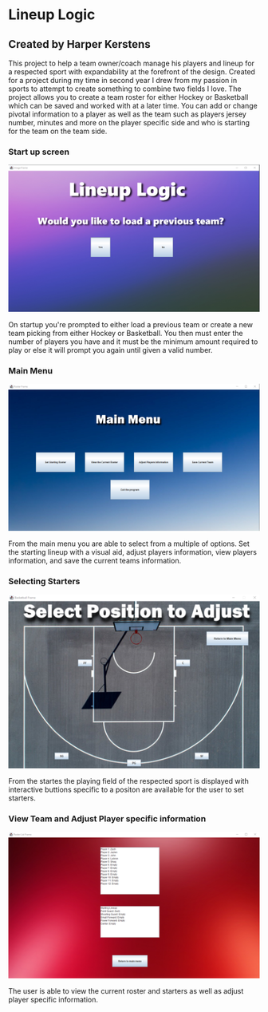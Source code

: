 <h1>Lineup Logic </h1>
<h2>Created by Harper Kerstens</h2> 
<p>This project to help a team owner/coach manage his players and lineup for a respected sport with expandability at the forefront of the design. Created for a project during my time in second year I drew from my passion in sports to 
attempt to create something to combine two fields I love. The project allows you to create a team roster for either Hockey or Basketball which can be saved and worked with at a later time. You can add or change pivotal information to a player as well as the team such as players jersey number, minutes and more on the player specific side and who is starting for the team on the team side. </p>
<h3>Start up screen</h3>

![Home Page](images/openm.png)

<p> On startup you're prompted to either load a previous team or create a new team picking from either Hockey or Basketball. You then must enter the number of players you have and it must be the minimum amount required to play or else it will prompt you again until given a valid number.</p>

<h3>Main Menu</h3>

![Main Menu](images/Main%20Menu.png)

<p> From the main menu you are able to select from a multiple of options. Set the starting lineup with a visual aid, adjust players information, view players information, and save the current teams information. </p>

<h3>Selecting Starters</h3>

![SetStarter](images/Starters.png)

<p> From the startes the playing field of the respected sport is displayed with interactive buttions specific to a positon are available for the user to set starters. </p>

<h3>View Team and Adjust Player specific information</h3>

![viewRoster](images/Roster%20View.png)

<p> The user is able to view the current roster and starters as well as adjust player specific information. </p>
